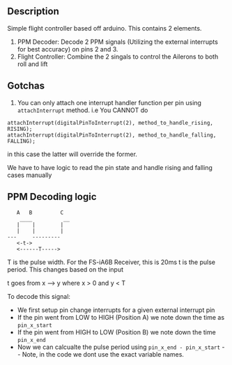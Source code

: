 ## Description
Simple flight controller based off arduino. This contains 2 elements. 
1. PPM Decoder:
   Decode 2 PPM signals (Utilizing the external interrupts for best accuracy) on pins 2 and 3.
2. Flight Controller:
   Combine the 2 singals to control the Ailerons to both roll and lift


## Gotchas
1. You can only attach one interrupt handler function per pin using `attachInterrupt` method. i.e You CANNOT do
```
attachInterrupt(digitalPinToInterrupt(2), method_to_handle_rising, RISING);
attachInterrupt(digitalPinToInterrupt(2), method_to_handle_falling, FALLING);
```
in this case the latter will override the former. 

We have to have logic to read the pin state and handle rising and falling cases manually


## PPM Decoding logic
```
   A   B         C
    ____          __
   |    |        |
   |    |        |
---     ---------
   <-t->
   <------T----->
```

T is the pulse width. For the FS-iA6B Receiver, this is 20ms
t is the pulse period. This changes based on the input

t goes from x --> y where x > 0 and y < T

To decode this signal:
- We first setup pin change interrupts for a given external interrupt pin
- If the pin went from LOW to HIGH (Position A) we note down the time as `pin_x_start`
- If the pin went from HIGH to LOW (Position B) we note down the time `pin_x_end`
- Now we can calcualte the pulse period using `pin_x_end - pin_x_start`
-- Note, in the code we dont use the exact variable names.
